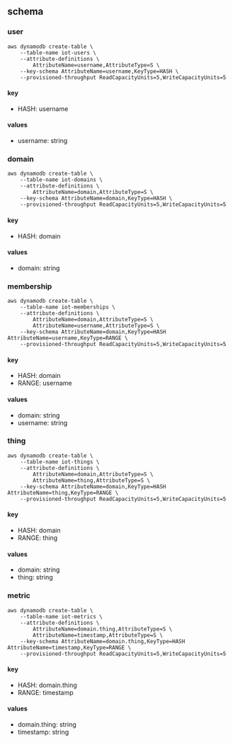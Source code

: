 ## schema

### user

	aws dynamodb create-table \
	    --table-name iot-users \
	    --attribute-definitions \
	        AttributeName=username,AttributeType=S \
	    --key-schema AttributeName=username,KeyType=HASH \
	    --provisioned-throughput ReadCapacityUnits=5,WriteCapacityUnits=5
	    
#### key

* HASH: username

#### values

* username: string

### domain

	aws dynamodb create-table \
	    --table-name iot-domains \
	    --attribute-definitions \
	        AttributeName=domain,AttributeType=S \
	    --key-schema AttributeName=domain,KeyType=HASH \
	    --provisioned-throughput ReadCapacityUnits=5,WriteCapacityUnits=5
	    
#### key

* HASH: domain

#### values

* domain: string

### membership

	aws dynamodb create-table \
	    --table-name iot-memberships \
	    --attribute-definitions \
	        AttributeName=domain,AttributeType=S \
	        AttributeName=username,AttributeType=S \
	    --key-schema AttributeName=domain,KeyType=HASH AttributeName=username,KeyType=RANGE \
	    --provisioned-throughput ReadCapacityUnits=5,WriteCapacityUnits=5
	    
#### key

* HASH: domain
* RANGE: username

#### values

* domain: string
* username: string

### thing

	aws dynamodb create-table \
	    --table-name iot-things \
	    --attribute-definitions \
	        AttributeName=domain,AttributeType=S \
	        AttributeName=thing,AttributeType=S \
	    --key-schema AttributeName=domain,KeyType=HASH AttributeName=thing,KeyType=RANGE \
	    --provisioned-throughput ReadCapacityUnits=5,WriteCapacityUnits=5

#### key

* HASH: domain
* RANGE: thing

#### values

* domain: string
* thing: string

### metric

	aws dynamodb create-table \
	    --table-name iot-metrics \
	    --attribute-definitions \
	        AttributeName=domain.thing,AttributeType=S \
	        AttributeName=timestamp,AttributeType=S \
	    --key-schema AttributeName=domain.thing,KeyType=HASH AttributeName=timestamp,KeyType=RANGE \
	    --provisioned-throughput ReadCapacityUnits=5,WriteCapacityUnits=5

#### key

* HASH: domain.thing
* RANGE: timestamp

#### values

* domain.thing: string
* timestamp: string

